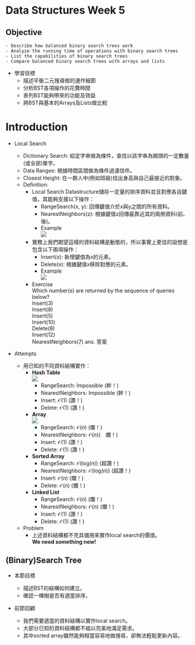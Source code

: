 # Data Structures Week 5

## Objective
    - Describe how balanced binary search trees work
    - Analyze the running time of operations with binary search trees
    - List the capabilities of binary search trees
    - Compare balanced binary search trees with arrays and lists

- 學習目標
    - 描述平衡二元搜尋樹的運作細節
    - 分析BST各項操作的花費時間
    - 表列BST能夠帶來的功能及效益
    - 將BST與基本的Arrays及Lists做比較

# Introduction

- Local Search
    - Dictionary Search: 給定字串做為條件，查找以該字串為開頭的一定數量(或全部)單字。
    - Data Ranges: 根據時間區間做為條件過濾信件。
    - Closest Height: 在一群人中(例如班級)找出身高與自己最接近的對象。
    - Definition:
        - Local Search Datastructure儲存一定量的排序資料並且對應各自鍵值，其能夠支援以下操作：
            - RangeSearch(x, y): 回傳鍵值介於x與y之間的所有資料。
            - NearestNeighbors(z): 根據鍵值z回傳最靠近其的兩側資料(前、後)。
            - Example<br>![](https://i.imgur.com/FlyYcBW.png)
        - 實務上我們期望這樣的資料結構是動態的，所以事實上更佳的設想是包含以下兩項操作：
            - Insert(x): 新增鍵值為x的元素。
            - Delete(x): 根據鍵值x移除對應的元素。
            - Example<br>![](https://i.imgur.com/A1ArIEp.png)
        - Exercise<br>Which number(s) are returned by the sequence of queries below?<br>Insert(3)<br>Insert(8)<br>Insert(5)<br>Insert(10)<br>Delete(8)<br>Insert(12)<br>NearestNeighbors(7)
            ans. 答案

- Attempts
    - 用已知的不同資料結構實作：
        - **Hash Table**<br>![](https://i.imgur.com/5E3wdiQ.png)
            - RangeSearch: Impossible (幹！)
            - NearestNeighbors: Impossible (幹！)
            - Insert: $\mathcal{O}(1)$ (讚！)
            - Delete: $\mathcal{O}(1)$ (讚！)
        - **Array**<br>![](https://i.imgur.com/ieFTXrT.png)
            - RangeSearch: $\mathcal{O}(n)$ (爛！)
            - NearestNeighbors: $\mathcal{O}(n)$(　爛！)
            - Insert: $\mathcal{O}(1)$ (讚！)
            - Delete: $\mathcal{O}(1)$ (讚！)
        - **Sorted Array**
            - RangeSearch: $\mathcal{O}(\text{log}(n))$ (超讚！)
            - NearestNeighbors: $\mathcal{O}(\text{log}(n))$ (超讚！)
            - Insert: $\mathcal{O}(n)$ (爛！)
            - Delete: $\mathcal{O}(n)$ (爛！)
        - **Linked List**
            - RangeSearch: $\mathcal{O}(n)$ (爛！)
            - NearestNeighbors: $\mathcal{O}(n)$ (爛！)
            - Insert: $\mathcal{O}(1)$ (讚！)
            - Delete: $\mathcal{O}(1)$ (讚！)
    - Problem
        - 上述資料結構都不充具備用來實作local search的價值。<br>**We need something new!**

## (Binary)Search Tree

- 本節目標
    - 描述BST的結構如何建立。
    - 確認一棵樹是否有適當排序。

- 前節回顧
    - 我們需要適當的資料結構以實作local search。
    - 大部分已知的資料結構都不組以完美地滿足需求。
    - 其中sorted array雖然能夠相當容易地做搜尋，卻無法輕鬆更新內容。